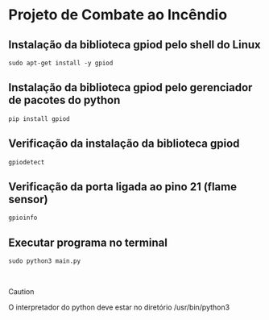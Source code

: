 # Projeto de Combate ao Incêndio
## Instalação da biblioteca gpiod pelo shell do Linux
```
sudo apt-get install -y gpiod
```
## Instalação da biblioteca gpiod pelo gerenciador de pacotes do python
```
pip install gpiod
```
## Verificação da instalação da biblioteca gpiod
```
gpiodetect
```
## Verificação da porta ligada ao pino 21 (flame sensor)
```
gpioinfo
```
## Executar programa no terminal
```
sudo python3 main.py
```
<br>

> [!CAUTION]
> O interpretador do python deve estar no diretório /usr/bin/python3
